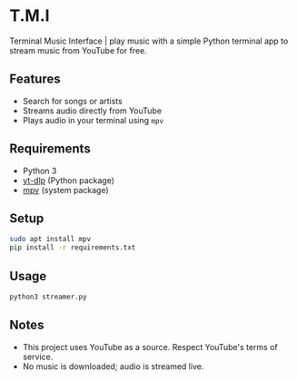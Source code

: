# T.M.I
Terminal Music Interface | play music with a simple Python terminal app to stream music from YouTube for free.

## Features
- Search for songs or artists
- Streams audio directly from YouTube
- Plays audio in your terminal using `mpv`

## Requirements
- Python 3
- [yt-dlp](https://github.com/yt-dlp/yt-dlp) (Python package)
- [mpv](https://mpv.io/) (system package)

## Setup
```bash
sudo apt install mpv 
pip install -r requirements.txt
```

## Usage
```bash
python3 streamer.py
```

## Notes
- This project uses YouTube as a source. Respect YouTube's terms of service.
- No music is downloaded; audio is streamed live.

